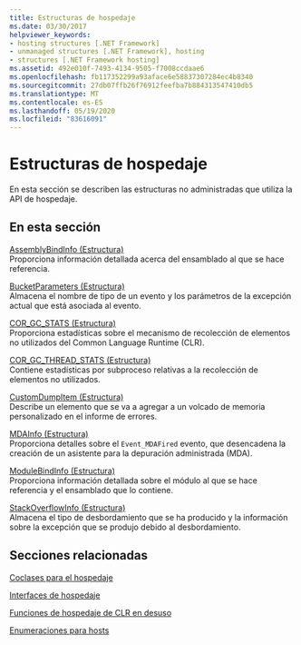 ```yaml
---
title: Estructuras de hospedaje
ms.date: 03/30/2017
helpviewer_keywords:
- hosting structures [.NET Framework]
- unmanaged structures [.NET Framework], hosting
- structures [.NET Framework hosting]
ms.assetid: 492e010f-7493-4134-9505-f7008ccdaae6
ms.openlocfilehash: fb117352299a93aface6e58837307284ec4b8340
ms.sourcegitcommit: 27db07ffb26f76912feefba7b884313547410db5
ms.translationtype: MT
ms.contentlocale: es-ES
ms.lasthandoff: 05/19/2020
ms.locfileid: "83616091"
---
```

# <a name="hosting-structures"></a>Estructuras de hospedaje
En esta sección se describen las estructuras no administradas que utiliza la API de hospedaje.  
  
## <a name="in-this-section"></a>En esta sección  
 [AssemblyBindInfo (Estructura)](assemblybindinfo-structure.md)  
 Proporciona información detallada acerca del ensamblado al que se hace referencia.  
  
 [BucketParameters (Estructura)](bucketparameters-structure.md)  
 Almacena el nombre de tipo de un evento y los parámetros de la excepción actual que está asociada al evento.  
  
 [COR_GC_STATS (Estructura)](cor-gc-stats-structure.md)  
 Proporciona estadísticas sobre el mecanismo de recolección de elementos no utilizados del Common Language Runtime (CLR).  
  
 [COR_GC_THREAD_STATS (Estructura)](cor-gc-thread-stats-structure.md)  
 Contiene estadísticas por subproceso relativas a la recolección de elementos no utilizados.  
  
 [CustomDumpItem (Estructura)](customdumpitem-structure.md)  
 Describe un elemento que se va a agregar a un volcado de memoria personalizado en el informe de errores.  
  
 [MDAInfo (Estructura)](mdainfo-structure.md)  
 Proporciona detalles sobre el `Event_MDAFired` evento, que desencadena la creación de un asistente para la depuración administrada (MDA).  
  
 [ModuleBindInfo (Estructura)](modulebindinfo-structure.md)  
 Proporciona información detallada sobre el módulo al que se hace referencia y el ensamblado que lo contiene.  
  
 [StackOverflowInfo (Estructura)](stackoverflowinfo-structure.md)  
 Almacena el tipo de desbordamiento que se ha producido y la información sobre la excepción que se produjo debido al desbordamiento.  
  
## <a name="related-sections"></a>Secciones relacionadas  
 [Coclases para el hospedaje](hosting-coclasses.md)  
  
 [Interfaces de hospedaje](hosting-interfaces.md)  
  
 [Funciones de hospedaje de CLR en desuso](deprecated-clr-hosting-functions.md)  
  
 [Enumeraciones para hosts](hosting-enumerations.md)
